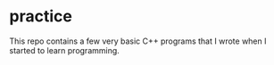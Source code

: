 # practice
This repo contains a few very basic C++ programs that I wrote when I started to learn programming.
